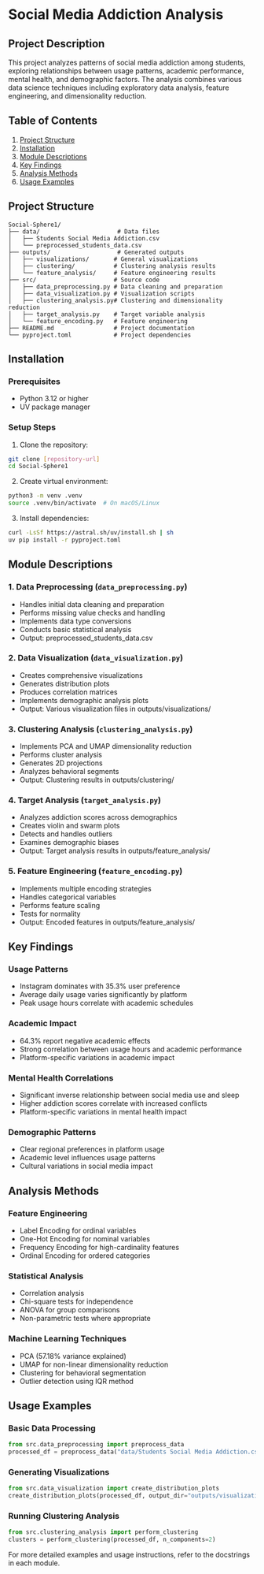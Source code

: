 # Social Media Addiction Analysis

## Project Description
This project analyzes patterns of social media addiction among students, exploring relationships between usage patterns, academic performance, mental health, and demographic factors. The analysis combines various data science techniques including exploratory data analysis, feature engineering, and dimensionality reduction.

## Table of Contents
1. [Project Structure](#project-structure)
2. [Installation](#installation)
3. [Module Descriptions](#module-descriptions)
4. [Key Findings](#key-findings)
5. [Analysis Methods](#analysis-methods)
6. [Usage Examples](#usage-examples)

## Project Structure
```
Social-Sphere1/
├── data/                      # Data files
│   ├── Students Social Media Addiction.csv
│   └── preprocessed_students_data.csv
├── outputs/                   # Generated outputs
│   ├── visualizations/       # General visualizations
│   ├── clustering/           # Clustering analysis results
│   └── feature_analysis/     # Feature engineering results
├── src/                      # Source code
│   ├── data_preprocessing.py # Data cleaning and preparation
│   ├── data_visualization.py # Visualization scripts
│   ├── clustering_analysis.py# Clustering and dimensionality reduction
│   ├── target_analysis.py    # Target variable analysis
│   └── feature_encoding.py   # Feature engineering
├── README.md                 # Project documentation
└── pyproject.toml            # Project dependencies
```

## Installation

### Prerequisites
- Python 3.12 or higher
- UV package manager

### Setup Steps
1. Clone the repository:
```bash
git clone [repository-url]
cd Social-Sphere1
```

2. Create virtual environment:
```bash
python3 -m venv .venv
source .venv/bin/activate  # On macOS/Linux
```

3. Install dependencies:
```bash
curl -LsSf https://astral.sh/uv/install.sh | sh
uv pip install -r pyproject.toml
```

## Module Descriptions

### 1. Data Preprocessing (`data_preprocessing.py`)
- Handles initial data cleaning and preparation
- Performs missing value checks and handling
- Implements data type conversions
- Conducts basic statistical analysis
- Output: preprocessed_students_data.csv

### 2. Data Visualization (`data_visualization.py`)
- Creates comprehensive visualizations
- Generates distribution plots
- Produces correlation matrices
- Implements demographic analysis plots
- Output: Various visualization files in outputs/visualizations/

### 3. Clustering Analysis (`clustering_analysis.py`)
- Implements PCA and UMAP dimensionality reduction
- Performs cluster analysis
- Generates 2D projections
- Analyzes behavioral segments
- Output: Clustering results in outputs/clustering/

### 4. Target Analysis (`target_analysis.py`)
- Analyzes addiction scores across demographics
- Creates violin and swarm plots
- Detects and handles outliers
- Examines demographic biases
- Output: Target analysis results in outputs/feature_analysis/

### 5. Feature Engineering (`feature_encoding.py`)
- Implements multiple encoding strategies
- Handles categorical variables
- Performs feature scaling
- Tests for normality
- Output: Encoded features in outputs/feature_analysis/

## Key Findings

### Usage Patterns
- Instagram dominates with 35.3% user preference
- Average daily usage varies significantly by platform
- Peak usage hours correlate with academic schedules

### Academic Impact
- 64.3% report negative academic effects
- Strong correlation between usage hours and academic performance
- Platform-specific variations in academic impact

### Mental Health Correlations
- Significant inverse relationship between social media use and sleep
- Higher addiction scores correlate with increased conflicts
- Platform-specific variations in mental health impact

### Demographic Patterns
- Clear regional preferences in platform usage
- Academic level influences usage patterns
- Cultural variations in social media impact

## Analysis Methods

### Feature Engineering
- Label Encoding for ordinal variables
- One-Hot Encoding for nominal variables
- Frequency Encoding for high-cardinality features
- Ordinal Encoding for ordered categories

### Statistical Analysis
- Correlation analysis
- Chi-square tests for independence
- ANOVA for group comparisons
- Non-parametric tests where appropriate

### Machine Learning Techniques
- PCA (57.18% variance explained)
- UMAP for non-linear dimensionality reduction
- Clustering for behavioral segmentation
- Outlier detection using IQR method

## Usage Examples

### Basic Data Processing
```python
from src.data_preprocessing import preprocess_data
processed_df = preprocess_data("data/Students Social Media Addiction.csv")
```

### Generating Visualizations
```python
from src.data_visualization import create_distribution_plots
create_distribution_plots(processed_df, output_dir="outputs/visualizations")
```

### Running Clustering Analysis
```python
from src.clustering_analysis import perform_clustering
clusters = perform_clustering(processed_df, n_components=2)
```

For more detailed examples and usage instructions, refer to the docstrings in each module. 